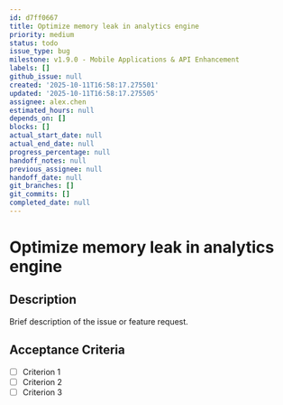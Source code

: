 ```yaml
---
id: d7ff0667
title: Optimize memory leak in analytics engine
priority: medium
status: todo
issue_type: bug
milestone: v1.9.0 - Mobile Applications & API Enhancement
labels: []
github_issue: null
created: '2025-10-11T16:58:17.275501'
updated: '2025-10-11T16:58:17.275505'
assignee: alex.chen
estimated_hours: null
depends_on: []
blocks: []
actual_start_date: null
actual_end_date: null
progress_percentage: null
handoff_notes: null
previous_assignee: null
handoff_date: null
git_branches: []
git_commits: []
completed_date: null
---
```


# Optimize memory leak in analytics engine

## Description

Brief description of the issue or feature request.

## Acceptance Criteria

- [ ] Criterion 1
- [ ] Criterion 2
- [ ] Criterion 3